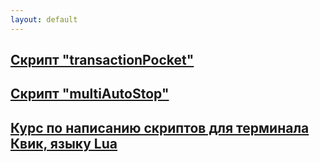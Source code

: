 ```yaml
---
layout: default
---
```


## [Скрипт "transactionPocket"](/_posts/2021-01-10-transactionPocket-post.md)
## [Скрипт "multiAutoStop"](/_posts/2021-03-14-multiAutoStop.md)
## [Курс по написанию скриптов для терминала Квик, языку Lua](/_posts/2021-05-28-qLua-course.md)